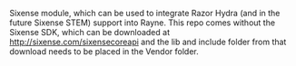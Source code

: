 Sixense module, which can be used to integrate Razor Hydra (and in the future Sixense STEM) support into Rayne.
This repo comes without the Sixense SDK, which can be downloaded at http://sixense.com/sixensecoreapi and the lib and include folder from that download needs to be placed in the Vendor folder.